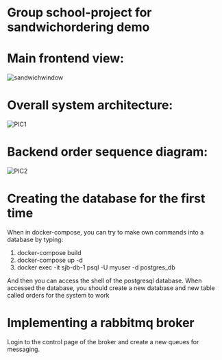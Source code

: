 # Group school-project for sandwichordering demo

# Main frontend view:
![sandwichwindow](https://github.com/simosjogren/sandwichorderingservice/assets/50803295/59fcdee9-9a52-48d3-998f-079abe1fec71)

# Overall system architecture:
![PIC1](https://github.com/simosjogren/sandwichorderingservice/assets/50803295/4171475e-5c49-4073-858e-4c7d59d40585)


# Backend order sequence diagram:
![PIC2](https://github.com/simosjogren/sandwichorderingservice/assets/50803295/f198b24c-5503-402b-ac64-697040e5dee1)

# Creating the database for the first time
When in docker-compose, you can try to make own commands into a database by typing:

1. docker-compose build
2. docker-compose up -d
3. docker exec -it sjb-db-1 psql -U myuser -d postgres_db

And then you can access the shell of the postgresql database.
When accessed the database, you should create a new database and new table called orders for the system to work

# Implementing a rabbitmq broker
Login to the control page of the broker and create a new queues for messaging.
